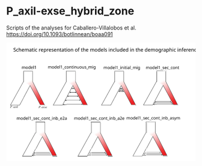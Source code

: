 # P_axil-exse_hybrid_zone
Scripts of the analyses for Caballero-Villalobos et al. https://doi.org/10.1093/botlinnean/boaa091

![models](https://github.com/gsilvaarias/P_axil-exse_hybrid_zone/blob/main/Figures/models.svg)
